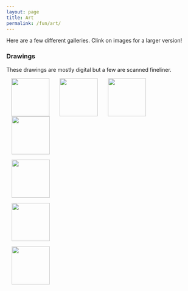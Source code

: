 ```yaml
---
layout: page
title: Art
permalink: /fun/art/
---
```


Here are a few different galleries. Clink on images for a
larger version!

### Drawings

These drawings are mostly digital but a few are scanned fineliner.

<a href="/assets/art/drawing/antenna.jpg" style="float: left; margin-left:
10pt; margin-right: 10pt;"><img border="0" width="100"
src="https://hapax.github.io/assets/art/drawing/antenna.jpg"
/></a>

<a href="/assets/art/drawing/deaf.jpg" style="float: left; margin-left:
10pt; margin-right: 10pt"><img border="0" width="100"
src="https://hapax.github.io/assets/art/drawing/deaf.jpg"
/></a>

<a href="/assets/art/drawing/felp.jpg" style="float: left; margin-left:
10pt; margin-right: 10pt"><img border="0" width="100"
src="https://hapax.github.io/assets/art/drawing/felp.jpg"
/></a>

<a href="/assets/art/drawing/felp.jpg" style="margin-left:
1em; margin-right: 1em;"><img border="0" width="100"
src="https://hapax.github.io/assets/art/drawing/felp.jpg"
/></a>

<a href="/assets/art/drawing/hat.jpg" imageanchor="1" style="margin-left:
1em; margin-right: 1em;"><img border="0" width="100"
src="https://hapax.github.io/assets/art/drawing/hat.jpg"
/></a>

<a href="/assets/art/drawing/helicopter.jpg" imageanchor="1" style="margin-left:
1em; margin-right: 1em;"><img border="0" width="100"
src="https://hapax.github.io/assets/art/drawing/helicopter.jpg"
/></a>

<a href="/assets/art/drawing/ill.jpg" imageanchor="1" style="margin-left:
1em; margin-right: 1em;"><img border="0" width="100"
src="https://hapax.github.io/assets/art/drawing/ill.jpg"
/></a>

